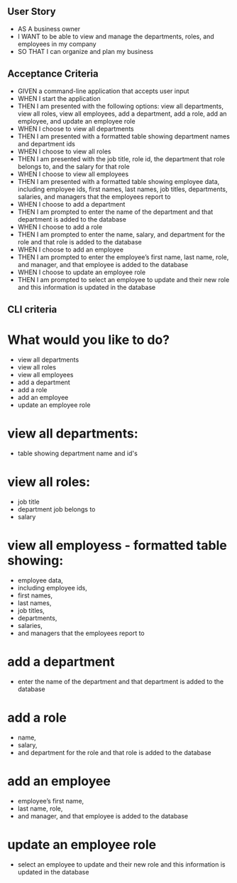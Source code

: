 ## User Story

* AS A business owner
* I WANT to be able to view and manage the departments, roles, and employees in my company
* SO THAT I can organize and plan my business

## Acceptance Criteria
* GIVEN a command-line application that accepts user input
* WHEN I start the application
* THEN I am presented with the following options: view all departments, view all roles, view all employees, add a department, add a role, add an employee, and update an employee role
* WHEN I choose to view all departments
* THEN I am presented with a formatted table showing department names and department ids
* WHEN I choose to view all roles
* THEN I am presented with the job title, role id, the department that role belongs to, and the salary for that role
* WHEN I choose to view all employees
* THEN I am presented with a formatted table showing employee data, including employee ids, first names, last names, job titles, departments, salaries, and managers that the employees report to
* WHEN I choose to add a department
* THEN I am prompted to enter the name of the department and that department is added to the database
* WHEN I choose to add a role
* THEN I am prompted to enter the name, salary, and department for the role and that role is added to the database
* WHEN I choose to add an employee
* THEN I am prompted to enter the employee’s first name, last name, role, and manager, and that employee is added to the database
* WHEN I choose to update an employee role
* THEN I am prompted to select an employee to update and their new role and this information is updated in the database

## CLI criteria

# What would you like to do? 
* view all departments
* view all roles
* view all employees
* add a department
* add a role
* add an employee
* update an employee role

# view all departments: 
* table showing department name and id's

# view all roles: 
* job title
* department job belongs to 
* salary

# view all employess - formatted table showing: 
* employee data, 
* including employee ids, 
* first names, 
* last names, 
* job titles, 
* departments, 
* salaries, 
* and managers that the employees report to

# add a department
* enter the name of the department and that department is added to the database

# add a role
* name, 
* salary, 
* and department for the role and that role is added to the database

# add an employee
* employee’s first name, 
* last name, role, 
* and manager, and that employee is added to the database

# update an employee role
* select an employee to update and their new role and this information is updated in the database